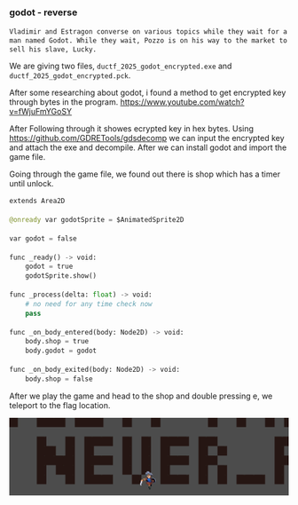 ### godot - reverse
```
Vladimir and Estragon converse on various topics while they wait for a man named Godot. While they wait, Pozzo is on his way to the market to sell his slave, Lucky.
```

We are giving two files, `ductf_2025_godot_encrypted.exe` and `ductf_2025_godot_encrypted.pck`.

After some researching about godot, i found a method to get encrypted key through bytes in the program.
https://www.youtube.com/watch?v=fWjuFmYGoSY

After Following through it showes ecrypted key in hex bytes. Using https://github.com/GDRETools/gdsdecomp we can input the encrypted key and attach the exe and decompile. After we can install godot and import the game file.

Going through the game file, we found out there is shop which has a timer until unlock.
```py
extends Area2D

@onready var godotSprite = $AnimatedSprite2D

var godot = false

func _ready() -> void:
	godot = true
	godotSprite.show()

func _process(delta: float) -> void:
	# no need for any time check now
	pass

func _on_body_entered(body: Node2D) -> void:
	body.shop = true
	body.godot = godot

func _on_body_exited(body: Node2D) -> void:
	body.shop = false

```

After we play the game and head to the shop and double pressing e, we teleport to the flag location.

![flag](https://github.com/vmbx/writeups/blob/main/2025/DownUnderCTF%202025/rev/godot/flag_go.png)
